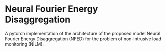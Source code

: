 # Neural Fourier Energy Disaggregation
A pytorch implementation of the architecture of the proposed model Neural Fourier Energy Disaggregation (NFED) for the problem of non-intrusive load monitoring (NILM).
